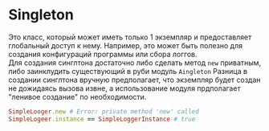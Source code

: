 # Singleton

Это класс, который может иметь только 1 экземпляр и предоставляет глобальный
доступ к нему. Например, это может быть полезно для создания конфигураций
программы или сбора логгов.\
Для создания синглтона достаточно либо сделать метод `new` приватным, либо
заинклудить существующий в руби модуль `Aingleton`
Разница в создании синглтона вручную предполагает, что экземпляр будет создан не
дожидаясь вызова извне, а использование модуля прдполагает "ленивое создание"
по необходимости.
```ruby
SimpleLooger.new # Error: private method 'new' called
SimpleLogeer.instance == SimpleLoggerInstance # true
```
